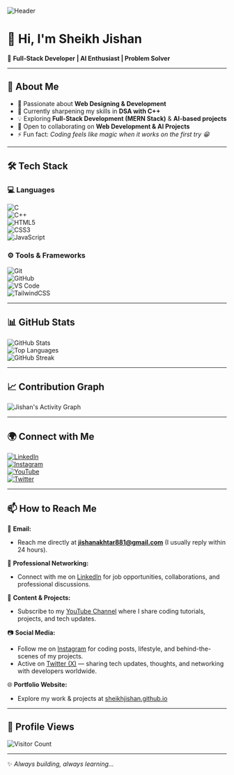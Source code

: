 <!-- Banner / GIF -->
![Header](https://github.com/sheikhjishan/sheikhjishan/blob/main/banner.gif)

# 👋 Hi, I'm Sheikh Jishan  

🚀 **Full-Stack Developer | AI Enthusiast | Problem Solver**  

---

## 🌟 About Me  
- 👀 Passionate about **Web Designing & Development**  
- 🌱 Currently sharpening my skills in **DSA with C++**  
- 💡 Exploring **Full-Stack Development (MERN Stack)** & **AI-based projects**  
- 💞️ Open to collaborating on **Web Development & AI Projects**  
- ⚡ Fun fact: *Coding feels like magic when it works on the first try 😁*  

---

## 🛠 Tech Stack  
### 💻 Languages  
![C](https://img.shields.io/badge/C-00599C?style=for-the-badge&logo=c&logoColor=white)  
![C++](https://img.shields.io/badge/C++-00599C?style=for-the-badge&logo=c%2B%2B&logoColor=white)  
![HTML5](https://img.shields.io/badge/HTML5-E34F26?style=for-the-badge&logo=html5&logoColor=white)  
![CSS3](https://img.shields.io/badge/CSS3-1572B6?style=for-the-badge&logo=css3&logoColor=white)  
![JavaScript](https://img.shields.io/badge/JavaScript-323330?style=for-the-badge&logo=javascript&logoColor=%23F7DF1E)  

### ⚙️ Tools & Frameworks  
![Git](https://img.shields.io/badge/Git-F05032?style=for-the-badge&logo=git&logoColor=white)  
![GitHub](https://img.shields.io/badge/GitHub-100000?style=for-the-badge&logo=github&logoColor=white)  
![VS Code](https://img.shields.io/badge/VS%20Code-007ACC?style=for-the-badge&logo=visualstudiocode&logoColor=white)  
![TailwindCSS](https://img.shields.io/badge/Tailwind_CSS-38B2AC?style=for-the-badge&logo=tailwind-css&logoColor=white)  

---

## 📊 GitHub Stats  
![GitHub Stats](https://github-readme-stats.vercel.app/api?username=sheikhjishan&show_icons=true&theme=tokyonight)  
![Top Languages](https://github-readme-stats.vercel.app/api/top-langs/?username=sheikhjishan&layout=compact&theme=tokyonight)  
![GitHub Streak](https://github-readme-streak-stats.herokuapp.com/?user=sheikhjishan&theme=tokyonight)  

---

## 📈 Contribution Graph  
![Jishan's Activity Graph](https://github-readme-activity-graph.vercel.app/graph?username=sheikhjishan&theme=tokyo-night)  

---

## 🌍 Connect with Me  
[![LinkedIn](https://img.shields.io/badge/LinkedIn-%230A66C2.svg?&style=for-the-badge&logo=linkedin&logoColor=white)](https://linkedin.com/in/sheikh-jishan-68a073293/)  
[![Instagram](https://img.shields.io/badge/Instagram-%23E4405F.svg?&style=for-the-badge&logo=instagram&logoColor=white)](https://instagram.com/builtbyjishan/?hl=en)  
[![YouTube](https://img.shields.io/badge/YouTube-%23FF0000.svg?&style=for-the-badge&logo=youtube&logoColor=white)](https://youtube.com/your-channel)  
[![Twitter](https://img.shields.io/badge/Twitter-%231DA1F2.svg?&style=for-the-badge&logo=twitter&logoColor=white)](https://x.com/_sheikhjishan_)  

---

## 📫 How to Reach Me  

📩 **Email:**  
- Reach me directly at **jishanakhtar881@gmail.com** (I usually reply within 24 hours).  

💼 **Professional Networking:**  
- Connect with me on [LinkedIn](https://www.linkedin.com/in/sheikh-jishan-68a073293/) for job opportunities, collaborations, and professional discussions.  

🎥 **Content & Projects:**  
- Subscribe to my [YouTube Channel](https://youtube.com/your-channel) where I share coding tutorials, projects, and tech updates.  

📷 **Social Media:**  
- Follow me on [Instagram](https://www.instagram.com/builtbyjishan/?hl=en) for coding posts, lifestyle, and behind-the-scenes of my projects.  
- Active on [Twitter (X)](https://x.com/_sheikhjishan_) — sharing tech updates, thoughts, and networking with developers worldwide.  

🌐 **Portfolio Website:**  
- Explore my work & projects at [sheikhjishan.github.io](https://sheikhjishan.github.io/my-portfolio/)  

---

## 👀 Profile Views  
![Visitor Count](https://komarev.com/ghpvc/?username=sheikhjishan&color=blue&style=flat-square)  

---

✨ *Always building, always learning…*  
